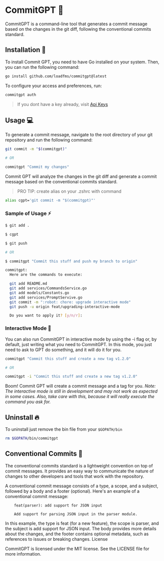 # CommitGPT :robot:

CommitGPT is a command-line tool that generates a commit message based on the changes in the git diff, following the conventional commits standard.

## Installation :rocket:

To install Commit GPT, you need to have Go installed on your system. Then, you can run the following command:

```bash
go install github.com/loadfms/commitgpt@latest
```

To configure your access and preferences, run:

```bash
commitgpt auth
```

> If you dont have a key already, visit [Api Keys](https://platform.openai.com/account/api-keys)

## Usage :computer:

To generate a commit message, navigate to the root directory of your git repository and run the following command:

```bash
git commit -m "$(commitgpt)"

# OR

commitgpt "Commit my changes"
```

Commit GPT will analyze the changes in the git diff and generate a commit message based on the conventional commits standard.

> PRO TIP: create alias on your .zshrc with command

```bash
alias cgpt='git commit -m "$(commitgpt)"'
```

### Sample of Usage :zap:

```bash
$ git add .

$ cgpt

$ git push

# OR

$ commitgpt "Commit this stuff and push my branch to origin"

commitgpt:
  Here are the commands to execute:

  git add README.md
  git add services/CommandsService.go
  git add models/Constants.go
  git add services/PromptServive.go
  git commit -m ":robot: chore: upgrade interactive mode"
  git push -u origin feat/upgrading-interactive-mode

  Do you want to apply it? [y/n/r]:
```

### Interactive Mode :brain:

You can also run CommitGPT in interactive mode by using the -i flag or, by default, just writing what you need to CommitGPT. In this mode, you just need to ask to GPT do something, and it will do it for you.

```bash
commitgpt "Commit this stuff and create a new tag v1.2.0"

# OR

commitgpt -i "Commit this stuff and create a new tag v1.2.0"

```

Boom! Commit GPT will create a commit message and a tag for you.
_Note: The interactive mode is still in development and may not work as expected in some cases._
_Also, take care with this, because it will really execute the command you ask for._

## Uninstall :fire:

To uninstall just remove the bin file from your `$GOPATH/bin`

```bash
rm $GOPATH/bin/commitgpt
```

## Conventional Commits :memo:

The conventional commits standard is a lightweight convention on top of commit messages. It provides an easy way to communicate the nature of changes to other developers and tools that work with the repository.

A conventional commit message consists of a type, a scope, and a subject, followed by a body and a footer (optional). Here's an example of a conventional commit message:

```
    feat(parser): add support for JSON input

    Add support for parsing JSON input in the parser module.
```

In this example, the type is feat (for a new feature), the scope is parser, and the subject is add support for JSON input. The body provides more details about the changes, and the footer contains optional metadata, such as references to issues or breaking changes.
License

CommitGPT is licensed under the MIT license. See the LICENSE file for more information.
